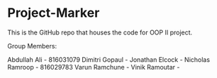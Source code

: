 # Project-Marker
This is the GitHub repo that houses the code for OOP II project. 

Group Members:

Abdullah Ali - 816031079
Dimitri Gopaul - 
Jonathan Elcock -
Nicholas Ramroop - 816029783
Varun Ramchune -
Vinik Ramoutar - 
 
